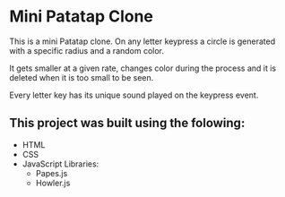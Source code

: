 # Mini Patatap Clone

This is a mini Patatap clone. On any letter keypress a circle is generated with a specific radius and a random color.

It gets smaller at a given rate, changes color during the process and it is deleted when it is too small to be seen.

Every letter key has its unique sound played on the keypress event.

## This project was built using the folowing:
* HTML
* CSS
* JavaScript Libraries:
  * Papes.js
  * Howler.js
